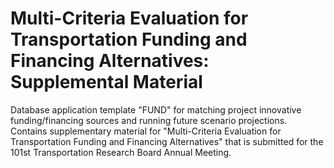 # Multi-Criteria Evaluation for Transportation Funding and Financing Alternatives: Supplemental Material
Database application template "FUND" for matching project innovative funding/financing sources and running future scenario projections. Contains supplementary material for "Multi-Criteria Evaluation for Transportation Funding and Financing Alternatives" that is submitted for the 101st Transportation Research Board Annual Meeting.

